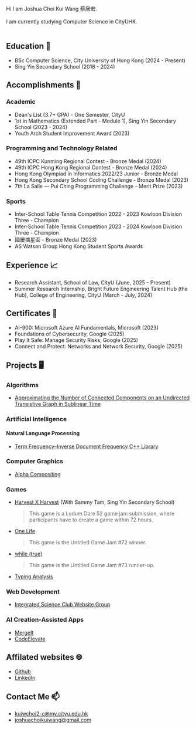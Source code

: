 <head>
  <link rel="shortcut icon" type="image/x-icon" href="https://sandstormit.com/wp-content/uploads/2021/06/incognito-2231825_960_720-1.png">
  <meta name="google-site-verification" content="0SEcurk_dKLeFfJ4VC6azCpxCccwgnd3JkByYOdYncA" />
</head>
Hi I am Joshua Choi Kui Wang 蔡居宏.<br><br>
I am currently studying Computer Science in CityUHK.<br><br>

## Education 🏫
- BSc Computer Science, City University of Hong Kong (2024 - Present)
- Sing Yin Secondary School (2018 - 2024)

## Accomplishments 🏅
### Academic
- Dean's List (3.7+ GPA) - One Semester, CityU
- 1st in Mathematics (Extended Part - Module 1), Sing Yin Secondary School (2023 - 2024)
- Youth Arch Student Improvement Award (2023)

### Programming and Technology Related
- 49th ICPC Kunming Regional Contest - Bronze Medal (2024)
- 49th ICPC Hong Kong Regional Contest - Bronze Medal (2024)
- Hong Kong Olympiad in Informatics 2022/23 Junior - Bronze Medal
- Hong Kong Secondary School Coding Challenge - Bronze Medal (2023)
- 7th La Salle — Pui Ching Programming Challenge - Merit Prize (2023)

### Sports
- Inter-School Table Tennis Competition 2022 - 2023 Kowloon Division Three - Champion
- Inter-School Table Tennis Competition 2023 - 2024 Kowloon Division Three - Champion
- 國慶摘星盃 - Bronze Medal (2023)
- AS Watson Group Hong Kong Student Sports Awards

## Experience 📈
- Research Assistant, School of Law, CityU (June, 2025 - Present)
- Summer Research Internship, Bright Future Engineering Talent Hub (the Hub), College of Engineering, CityU (March - July, 2024)

## Certificates 📄
- AI-900: Microsoft Azure AI Fundamentals, Microsoft (2023)
- Foundations of Cybersecurity, Google (2025)
- Play It Safe: Manage Security Risks, Google (2025)
- Connect and Protect: Networks and Network Security, Google (2025)

## Projects 🖥
### Algorithms
- [Approximating the Number of Connected Components on an Undirected Transistive Graph in Sublinear Time](https://github.com/joshuaSYSS/approxCCDegree)

### Artificial Intelligence
#### Natural Language Processing
- [Term Frequency–Inverse Document Frequency C++ Library](https://github.com/joshuaSYSS/tfidf)
<!--Include computer vision, and game AI-->

### Computer Graphics
- [Alpha Compositing](https://github.com/joshuaSYSS/Alpha-Compositing)

<!--Cryptography-->

<!--Data Structures-->

### Games
- [Harvest X Harvest](https://revolution-game.itch.io/harvest-x-harvest) (With Sammy Tam, Sing Yin Secondary School)
  > This game is a Ludum Dare 52 game jam submission, where participants have to create a game within 72 hours.
- [One Life](https://revolution-game.itch.io/one-life)
  > This game is the Untitled Game Jam #72 winner.
- [while (true)](https://no1gameexpert.itch.io/while-true)
  > This game is the Untitled Game Jam #73 runner-up.
- [Typing Analysis](https://drive.google.com/file/d/14uewku59n2wDwYXnCJXVe0CYTEyVpZwT/view?usp=sharing)

<!--Programming Languages and Compiler-->

### Web Development
- [Integrated Science Club Website Group](https://is-club.netlify.app/)

### AI Creation-Assisted Apps
- [MergeIt](https://poe.com/MergeIt)
- [CodeElevate](https://poe.com/CodeElevate)

## Affilated websites 🌐
- [Github](https://github.com/joshuaSYSS)
- [LinkedIn](https://www.linkedin.com/in/choikuiwang)

## Contact Me 📫
- [kuiwchoi2-c@my.cityu.edu.hk](mailto:kuiwchoi2-c@my.cityu.edu.hk)
- [joshuachoikuiwang@gmail.com](mailto:joshuachoikuiwang@gmail.com)
